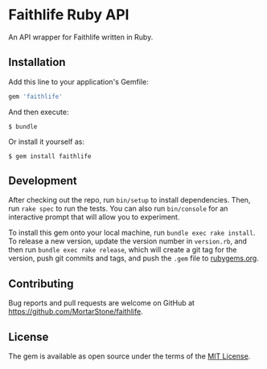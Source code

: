 # Faithlife Ruby API

An API wrapper for Faithlife written in Ruby.

## Installation

Add this line to your application's Gemfile:

```ruby
gem 'faithlife'
```

And then execute:

    $ bundle

Or install it yourself as:

    $ gem install faithlife

## Development

After checking out the repo, run `bin/setup` to install dependencies. Then, run `rake spec` to run the tests. You can also run `bin/console` for an interactive prompt that will allow you to experiment.

To install this gem onto your local machine, run `bundle exec rake install`. To release a new version, update the version number in `version.rb`, and then run `bundle exec rake release`, which will create a git tag for the version, push git commits and tags, and push the `.gem` file to [rubygems.org](https://rubygems.org).

## Contributing

Bug reports and pull requests are welcome on GitHub at https://github.com/MortarStone/faithlife.

## License

The gem is available as open source under the terms of the [MIT License](https://opensource.org/licenses/MIT).
